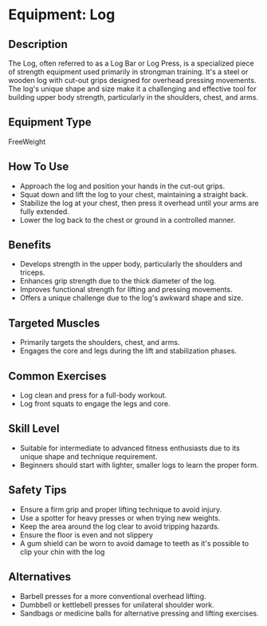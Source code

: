 # Equipment: Log

## Description
The Log, often referred to as a Log Bar or Log Press, is a specialized piece of strength equipment used primarily in strongman training. It's a steel or wooden log with cut-out grips designed for overhead pressing movements. The log's unique shape and size make it a challenging and effective tool for building upper body strength, particularly in the shoulders, chest, and arms.

## Equipment Type
FreeWeight

## How To Use
<ul><li>Approach the log and position your hands in the cut-out grips.</li><li>Squat down and lift the log to your chest, maintaining a straight back.</li><li>Stabilize the log at your chest, then press it overhead until your arms are fully extended.</li><li>Lower the log back to the chest or ground in a controlled manner.</li></ul>

## Benefits
<ul><li>Develops strength in the upper body, particularly the shoulders and triceps.</li><li>Enhances grip strength due to the thick diameter of the log.</li><li>Improves functional strength for lifting and pressing movements.</li><li>Offers a unique challenge due to the log's awkward shape and size.</li></ul>

## Targeted Muscles
<ul><li>Primarily targets the shoulders, chest, and arms.</li><li>Engages the core and legs during the lift and stabilization phases.</li></ul>

## Common Exercises
<ul><li>Log clean and press for a full-body workout.</li><li>Log front squats to engage the legs and core.</li></ul>

## Skill Level
<ul><li>Suitable for intermediate to advanced fitness enthusiasts due to its unique shape and technique requirement.</li><li>Beginners should start with lighter, smaller logs to learn the proper form.</li></ul>

## Safety Tips
<ul><li>Ensure a firm grip and proper lifting technique to avoid injury.</li><li>Use a spotter for heavy presses or when trying new weights.</li><li>Keep the area around the log clear to avoid tripping hazards.</li><li>Ensure the floor is even and not slippery</li><li>A gum shield can be worn to avoid damage to teeth as it's possible to clip your chin with the log</li></ul>

## Alternatives
<ul><li>Barbell presses for a more conventional overhead lifting.</li><li>Dumbbell or kettlebell presses for unilateral shoulder work.</li><li>Sandbags or medicine balls for alternative pressing and lifting exercises.</li></ul>

